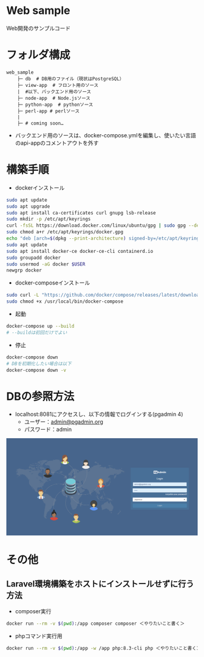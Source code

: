 # Web sample
Web開発のサンプルコード

# フォルダ構成
```
web_sample
    ├─ db  # DB用のファイル（現状はPostgreSQL）
    ├─ view-app  # フロント用のソース
    |  #以下、バックエンド用のソース
    ├─ node-app  # Node.jsソース
    ├─ python-app  # pythonソース
    ├─ perl-app # perlソース
    |
    ├─ # coming soon…
```

- バックエンド用のソースは、docker-compose.ymlを編集し、使いたい言語のapi-appのコメントアウトを外す

# 構築手順
- dockerインストール
```bash
sudo apt update
sudo apt upgrade
sudo apt install ca-certificates curl gnupg lsb-release
sudo mkdir -p /etc/apt/keyrings
curl -fsSL https://download.docker.com/linux/ubuntu/gpg | sudo gpg --dearmor -o /etc/apt/keyrings/docker.gpg
sudo chmod a+r /etc/apt/keyrings/docker.gpg
echo "deb [arch=$(dpkg --print-architecture) signed-by=/etc/apt/keyrings/docker.gpg] https://download.docker.com/linux/ubuntu $(lsb_release -cs) stable" | sudo tee /etc/apt/sources.list.d/docker.list > /dev/null
sudo apt update
sudo apt install docker-ce docker-ce-cli containerd.io
sudo groupadd docker
sudo usermod -aG docker $USER
newgrp docker
```

- docker-composeインストール
```bash
sudo curl -L "https://github.com/docker/compose/releases/latest/download/docker-compose-$(uname -s)-$(uname -m)" -o /usr/local/bin/docker-compose
sudo chmod +x /usr/local/bin/docker-compose
```

- 起動
```bash
docker-compose up --build
# --buildは初回だけでよい
```

- 停止
```bash
docker-compose down
# DBを初期化したい場合は以下
docker-compose down -v
```

# DBの参照方法
- localhost:8081にアクセスし、以下の情報でログインする(pgadmin 4)
    - ユーザー：admin@pgadmin.org
    - パスワード：admin

![alt text](doc/pgadmin.png)


# その他
## Laravel環境構築をホストにインストールせずに行う方法
- composer実行
``` bash
docker run --rm -v $(pwd):/app composer composer ＜やりたいこと書く＞
```

- phpコマンド実行用
``` bash
docker run --rm -v $(pwd):/app -w /app php:8.3-cli php ＜やりたいこと書く＞
```